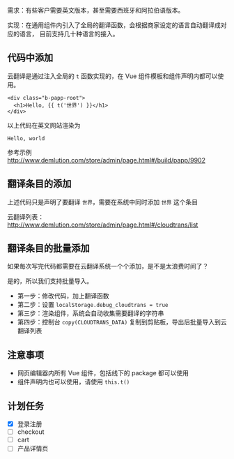 
需求：有些客户需要英文版本，甚至需要西班牙和阿拉伯语版本。

实现：在通用组件内引入了全局的翻译函数，会根据商家设定的语言自动翻译成对应的语言，
目前支持几十种语言的接入。

## 代码中添加

云翻译是通过注入全局的 `t` 函数实现的，在 Vue 组件模板和组件声明内都可以使用。

```
<div class="b-papp-root">
  <h1>Hello, {{ t('世界') }}</h1>
</div>
```

以上代码在英文网站渲染为

```
Hello, world
```

参考示例 http://www.demlution.com/store/admin/page.html#/build/papp/9902

## 翻译条目的添加

上述代码只是声明了要翻译 `世界`，需要在系统中同时添加 `世界` 这个条目

云翻译列表：http://www.demlution.com/store/admin/page.html#/cloudtrans/list

## 翻译条目的批量添加

如果每次写完代码都需要在云翻译系统一个个添加，是不是太浪费时间了？

是的，所以我们支持批量导入。

- 第一步：修改代码，加上翻译函数
- 第二步：设置 `localStorage.debug_cloudtrans = true`
- 第三步：渲染组件，系统会自动收集需要翻译的字符串
- 第四步：控制台 `copy(CLOUDTRANS_DATA)` 复制到剪贴板，导出后批量导入到云翻译列表

## 注意事项

- 网页编辑器内所有 Vue 组件，包括线下的 package 都可以使用
- 组件声明内也可以使用，请使用 `this.t()`

## 计划任务

- [x] 登录注册
- [ ] checkout
- [ ] cart
- [ ] 产品详情页
